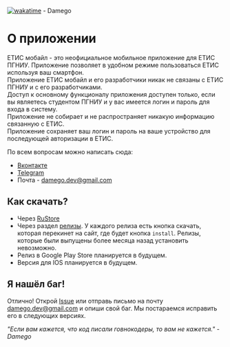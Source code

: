 [![wakatime](https://wakatime.com/badge/user/d6a559cb-3190-4b5a-9176-720d57c53941/project/4fd4884a-36b0-49e0-86e0-320c8fbedd38.svg)](https://wakatime.com/badge/user/d6a559cb-3190-4b5a-9176-720d57c53941/project/4fd4884a-36b0-49e0-86e0-320c8fbedd38) - Damego

# О приложении

ЕТИС мобайл - это неофициальное мобильное приложение для ЕТИС ПГНИУ. Приложение позволяет в удобном режиме пользоваться ЕТИС используя ваш смартфон.  
Приложение ЕТИС мобайл и его разработчики никак не связаны с ЕТИС ПГНИУ и с его разработчиками.  
Доступ к основному функционалу приложения доступен только, если вы являетесь студентом ПГНИУ и у вас имеется логин и пароль для входа в систему.  
Приложение не собирает и не распространяет никакую информацию связанную с ЕТИС.  
Приложение сохраняет ваш логин и пароль на ваше устройство для последующей авторизации в ЕТИС.

По всем вопросам можно написать сюда:

- [Вконтакте](https://vk.com/damego)
- [Telegram](https://t.me/oDamego)
- Почта - damego.dev@gmail.com

## Как скачать?

- Через [RuStore](https://apps.rustore.ru/app/com.damego.etismobile)
- Через раздел [релизы](https://github.com/Damego/ETIS-mobile/releases). У каждого релиза есть кнопка скачать, которая перекинет на сайт, где будет кнопка `install`. Релизы, которые были выпущены более месяца назад установить невозможно.
- Релиз в Google Play Store планируется в будущем.
- Версия для IOS планируется в будущем.

## Я нашёл баг!

Отлично! Открой [Issue](https://github.com/Damego/ETIS-mobile/issues) или отправь письмо на почту damego.dev@gmail.com и опиши свой баг. Мы постараемся исправить его в следующих версиях.

_"Если вам кажется, что код писали говнокодеры, то вам не кажется." - Damego_
